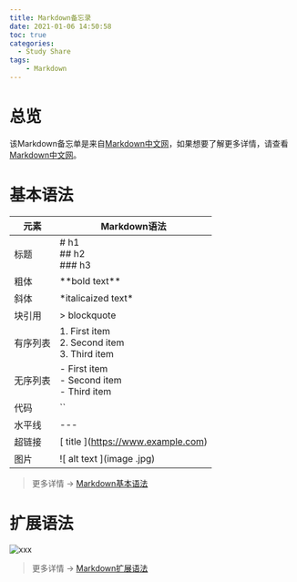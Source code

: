 ```yaml
---
title: Markdown备忘录
date: 2021-01-06 14:50:58
toc: true
categories: 
  - Study Share
tags: 
	- Markdown
---
```


 

# 总览

该Markdown备忘单是来自[Markdown中文网](http://markdown.p2hp.com/index.html)，如果想要了解更多详情，请查看[Markdown中文网](http://markdown.p2hp.com/index.html)。

<!-- more -->

# 基本语法

| 元素     | Markdown语法                                         |
| -------- | ---------------------------------------------------- |
| 标题     | # h1  <br />## h2<br />### h3                        |
| 粗体     | \*\*bold text\*\*                                    |
| 斜体     | \*italicaized text\*                                 |
| 块引用   | > blockquote                                         |
| 有序列表 | 1. First item<br />2. Second item<br />3. Third item |
| 无序列表 | - First item<br />- Second item<br />- Third item    |
| 代码     | ``                                                   |
| 水平线   | ---                                                  |
| 超链接   | \[ title ]\(https://www.example.com)                 |
| 图片     | !\[ alt text ](image .jpg)                           |

> 更多详情 -> [Markdown基本语法](http://markdown.p2hp.com/basic-syntax/)

# 扩展语法

![xxx](1.png)

> 更多详情 -> [Markdown扩展语法](http://markdown.p2hp.com/extended-syntax/)